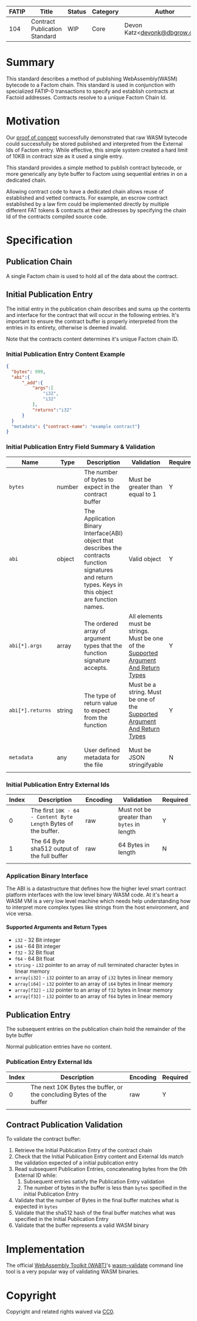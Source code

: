 | FATIP | Title                         | Status | Category | Author                            | Created   |
| ----- | ----------------------------- | ------ | -------- | --------------------------------- | --------- |
| 104   | Contract Publication Standard | WIP    | Core     | Devon Katz\<<devonk@dbgrow.com>\> | 9-16-2019 |



# Summary

This standard describes a method of publishing WebAssembly(WASM) bytecode to a Factom chain. This standard is used in conjunction with specialized FATIP-0 transactions to specify and establish contracts at Factoid addresses. Contracts resolve to a unique Factom Chain Id.

# Motivation

Our [proof of concept](https://github.com/Factom-Asset-Tokens/wasm-contract-poc) successfully demonstrated that raw WASM bytecode could successfully be stored published and interpreted from the External Ids of Factom entry. While effective, this simple system created a hard limit of 10KB in contract size as it used a single entry.

This standard provides a simple method to publish contract bytecode, or more generically any byte buffer to Factom using sequential entries in on a dedicated chain.

Allowing contract code to have a dedicated chain allows reuse of established and vetted contracts. For example, an escrow contract established by a law firm could be implemented directly by multiple different FAT tokens & contracts at their addresses by specifying the chain Id of the contracts compiled source code.

# Specification

## Publication Chain

A single Factom chain is used to hold all of the data about the contract.

## Initial Publication Entry

The initial entry in the publication chain describes and sums up the contents and interface for the contract that will occur in the following entries. It's important to ensure the contract buffer is properly interpreted from the entries in its entirety, otherwise is deemed invalid.

Note that the contracts content determines it's unique Factom chain ID.

### Initial Publication Entry Content Example

```json
{
  "bytes": 999,
  "abi":{
      "_add":{
          "args":[
              "i32",
              "i32"
          ],
          "returns":"i32"
      }
  }
  "metadata": {"contract-name": "example contract"}
}
```



### Initial Publication Entry Field Summary & Validation

| Name             | Type   | Description                                                  | Validation                                                   | Required |
| ---------------- | ------ | ------------------------------------------------------------ | ------------------------------------------------------------ | -------- |
| `bytes`          | number | The number of bytes to expect in the contract buffer         | Must be greater than equal to 1                              | Y        |
| `abi`            | object | The Application Binary Interface(ABI) object that describes the contracts function signatures and return types. Keys in this object are function names. | Valid object                                                 | Y        |
| `abi[*].args`    | array  | The ordered array of argument types that the function signature accepts. | All elements  must be strings. Must be one of the [Supported Argument And Return Types](#Supported-Arguments-and-Return-Types) | Y        |
| `abi[*].returns` | string | The type of return value to expect from the function         | Must be a string. Must be one of the [Supported Argument And Return Types](#Supported-Arguments-and-Return-Types) | Y        |
|                  |        |                                                              |                                                              |          |
|                  |        |                                                              |                                                              |          |
| `metadata`       | any    | User defined metadata for the file                           | Must be JSON stringifyable                                   | N        |
|                  |        |                                                              |                                                              |          |

### Initial Publication Entry External Ids

| Index | Description                                                  | Encoding | Validation                                 | Required |
| ----- | ------------------------------------------------------------ | -------- | ------------------------------------------ | -------- |
| 0     | The first `10K - 64 - Content Byte Length`  Bytes of the buffer. | raw      | Must not be greater than `bytes` in length | Y        |
| 1     | The 64 Byte sha512 output of the full buffer                 | raw      | 64 Bytes in length                         | N        |
|       |                                                              |          |                                            |          |

### Application Binary Interface

The ABI is a datastructure that defines how the higher level smart contract platform interfaces with the low level binary WASM code. At it's heart a WASM VM is a very low level machine which needs help understanding how to interpret more complex types like strings from the host environment, and vice versa.

#### Supported Arguments and Return Types

- `i32` - 32 Bit integer
- `i64` - 64 Bit integer
- `f32` - 32 Bit float
- `f64` - 64 Bit float
- `string` - `i32` pointer to an array of null terminated character bytes in linear memory
- `array[i32]` -  `i32` pointer to an array of `i32` bytes in linear memory
- `array[i64]` -  `i32` pointer to an array of `i64` bytes in linear memory
- `array[f32]` -  `i32` pointer to an array of `f32` bytes in linear memory
- `array[f32]` -  `i32` pointer to an array of `f64` bytes in linear memory



## Publication Entry

The subsequent entries on the publication chain hold the remainder of the byte buffer

Normal publication entries have no content.

### Publication Entry External Ids

| Index | Description                                                  | Encoding | Required |
| ----- | ------------------------------------------------------------ | -------- | -------- |
| 0     | The next 10K Bytes the buffer, or the concluding Bytes of the buffer | raw      | Y        |
|       |                                                              |          |          |

## Contract Publication Validation

To validate the contract buffer:

1. Retrieve the Initial Publication Entry of the contract chain
2. Check that the Initial Publication Entry content and External Ids match the validation expected of a initial publication entry
3. Read subsequent Publication Entries, concatenating bytes from the 0th External ID while:
   1. Subsequent entries satisfy the Publication Entry validation
   2. The number of bytes in the buffer is less than `bytes` specified in the initial Publication Entry
4. Validate that the number of Bytes in the final buffer matches what is expected in `bytes`
5. Validate that the sha512 hash of the final buffer matches what was specified in the Initial Publication Entry
6. Validate that the buffer represents a valid WASM binary



# Implementation

The official [WebAssembly Toolkit (WABT)](https://github.com/WebAssembly/wabt)'s [wasm-validate](https://webassembly.github.io/wabt/doc/wasm-validate.1.html) command line tool is a very popular way of validating WASM binaries.


# Copyright

Copyright and related rights waived via
[CC0](https://creativecommons.org/publicdomain/zero/1.0/).
